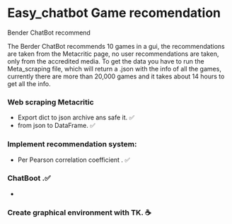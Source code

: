 # Easy_chatbot Game recomendation
Bender ChatBot recommend

The Berder ChatBot recommends 10 games in a gui, the recommendations are taken from the Metacritic page, no user recommendations are taken, only from the accredited media. To get the data you have to run the Meta_scraping file, which will return a .json with the info of all the games, currently there are more than 20,000 games and it takes about 14 hours to get all the info.

### Web scraping Metacritic

*   Export dict to json archive ans safe it. ✅
*   from json to DataFrame. ✅

### Implement recommendation system:

*   Per Pearson correlation coefficient . ✅

### ChatBoot .✅

* 

### Create graphical environment with TK. ☕

